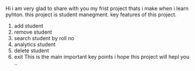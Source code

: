 Hi i am very glad to share with you my frist project thats i make when i learn pyhton. 
this project is student manegment. 
key features of this project.
  1. add student
  2. remove student
  3. search student by roll no
  4. analytics student
  5. delete student
  6. exit
This is the main important key points i hope this project will hepl you ..
